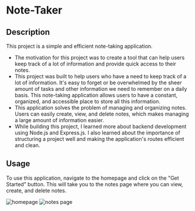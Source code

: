 # Note-Taker

## Description

This project is a simple and efficient note-taking application. 

- The motivation for this project was to create a tool that can help users keep track of a lot of information and provide quick access to their notes.
- This project was built to help users who have a need to keep track of a lot of information. It's easy to forget or be overwhelmed by the sheer amount of tasks and other information we need to remember on a daily basis. This note-taking application allows users to have a constant, organized, and accessible place to store all this information.
- This application solves the problem of managing and organizing notes. Users can easily create, view, and delete notes, which makes managing a large amount of information easier.
- While building this project, I learned more about backend development using Node.js and Express.js. I also learned about the importance of structuring a project well and making the application's routes efficient and clean.

## Usage

To use this application, navigate to the homepage and click on the "Get Started" button. This will take you to the notes page where you can view, create, and delete notes.

![homepage](assets/images/homepage.png)
![notes page](assets/images/notespage.png)
